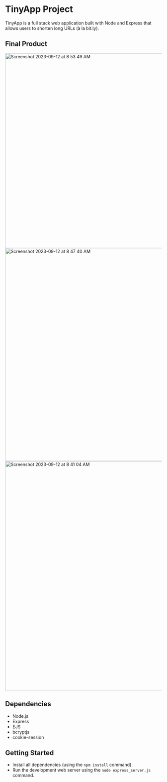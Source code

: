 # TinyApp Project

TinyApp is a full stack web application built with Node and Express that allows users to shorten long URLs (à la bit.ly).

## Final Product

<img width="625" alt="Screenshot 2023-09-12 at 8 53 49 AM" src="https://github.com/lma2023/tinyapp/assets/132856322/e708452c-9f86-4876-bb89-9feaba497b08">

<img width="684" alt="Screenshot 2023-09-12 at 8 47 40 AM" src="https://github.com/lma2023/tinyapp/assets/132856322/6d2a2ad0-89d3-408a-8818-a251df4eaad1">



<img width="738" alt="Screenshot 2023-09-12 at 8 41 04 AM" src="https://github.com/lma2023/tinyapp/assets/132856322/5d06e899-a805-41a1-a65a-11f9f0487379">


## Dependencies

- Node.js
- Express
- EJS
- bcryptjs
- cookie-session

## Getting Started

- Install all dependencies (using the `npm install` command).
- Run the development web server using the `node express_server.js` command.



